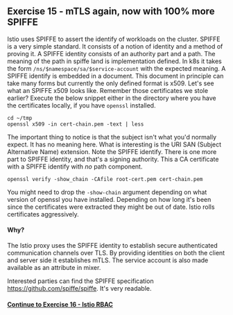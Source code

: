 ## Exercise 15 - mTLS again, now with 100% more SPIFFE

Istio uses SPIFFE to assert the identify of workloads on the cluster. SPIFFE is a very simple standard. It consists of a notion of identity and a method of proving it. A SPIFFE identity consists of an authority part and a path. The meaning of the path in spiffe land is implementation defined. In k8s it takes the form `/ns/$namespace/sa/$service-account` with the expected meaning. A SPIFFE identify is embedded in a document. This document in principle can take many forms but currently the only defined format is x509. Let's see what an SPIFFE x509 looks like. Remember those certificates we stole earlier? Execute the below snippet either in the directory where you have the certificates locally, if you have `openssl` installed.

```
cd ~/tmp
openssl x509 -in cert-chain.pem -text | less
```

The important thing to notice is that the subject isn't what you'd normally expect. It has no meaning here. What is interesting is the URI SAN (Subject Alternative Name) extension. Note the SPIFFE identify. There is one more part to SPIFFE identity, and that's a signing authority. This a CA certificate with a SPIFFE identify with _no_ path component.

```
openssl verify -show_chain -CAfile root-cert.pem cert-chain.pem
```

You might need to drop the `-show-chain` argument depending on what version of openssl you have installed.  Depending on how long it's been since the certificates were extracted they might be out of date. Istio rolls certificates aggressively.

#### Why?

The Istio proxy uses the SPIFFE identity to establish secure authenticated communication channels over TLS. By providing identities on both the client and server side it establishes mTLS. The service account is also made available as an attribute in mixer.

Interested parties can find the SPIFFE specification https://github.com/spiffe/spiffe. It's very readable. 

#### [Continue to Exercise 16 - Istio RBAC](../exercise-16/README.md)
